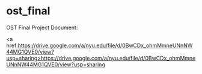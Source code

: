 ost_final
=========

OST Final Project Document: 

<a href:https://drive.google.com/a/nyu.edu/file/d/0BwCDx_ohmMmneUNnNW44MG1QVE0/view?usp=sharing>https://drive.google.com/a/nyu.edu/file/d/0BwCDx_ohmMmneUNnNW44MG1QVE0/view?usp=sharing</a>
